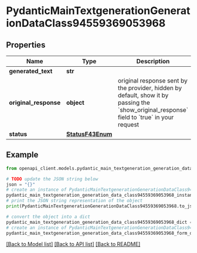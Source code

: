 # PydanticMainTextgenerationGenerationDataClass94559369053968


## Properties

Name | Type | Description | Notes
------------ | ------------- | ------------- | -------------
**generated_text** | **str** |  | 
**original_response** | **object** | original response sent by the provider, hidden by default, show it by passing the &#x60;show_original_response&#x60; field to &#x60;true&#x60; in your request | [optional] 
**status** | [**StatusF43Enum**](StatusF43Enum.md) |  | 

## Example

```python
from openapi_client.models.pydantic_main_textgeneration_generation_data_class94559369053968 import PydanticMainTextgenerationGenerationDataClass94559369053968

# TODO update the JSON string below
json = "{}"
# create an instance of PydanticMainTextgenerationGenerationDataClass94559369053968 from a JSON string
pydantic_main_textgeneration_generation_data_class94559369053968_instance = PydanticMainTextgenerationGenerationDataClass94559369053968.from_json(json)
# print the JSON string representation of the object
print(PydanticMainTextgenerationGenerationDataClass94559369053968.to_json())

# convert the object into a dict
pydantic_main_textgeneration_generation_data_class94559369053968_dict = pydantic_main_textgeneration_generation_data_class94559369053968_instance.to_dict()
# create an instance of PydanticMainTextgenerationGenerationDataClass94559369053968 from a dict
pydantic_main_textgeneration_generation_data_class94559369053968_form_dict = pydantic_main_textgeneration_generation_data_class94559369053968.from_dict(pydantic_main_textgeneration_generation_data_class94559369053968_dict)
```
[[Back to Model list]](../README.md#documentation-for-models) [[Back to API list]](../README.md#documentation-for-api-endpoints) [[Back to README]](../README.md)



